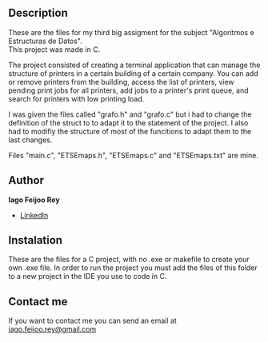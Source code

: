 ## Description

These are the files for my third big assigment for the subject "Algoritmos e Estructuras de Datos".  
This project was made in C.  

The project consisted of creating a terminal application that can manage the structure of printers in a certain building of a certain company. You can add or remove printers from the building, access the list of printers, view pending print jobs for all printers, add jobs to a printer's print queue, and search for printers with low printing load.  

I was given the files called "grafo.h" and "grafo.c" but i had to change the definition of the struct to to adapt it to the statement of the project. I also had to modifiy the structure of most of the funcitions to adapt them to the last changes.  

Files "main.c", "ETSEmaps.h", "ETSEmaps.c" and "ETSEmaps.txt" are mine.

## Author
**Iago Feijoo Rey**

* [LinkedIn](www.linkedin.com/in/iagofeijoorey)

## Instalation
These are the files for a C project, with no .exe or makefile to create your own .exe file. In order to run the project you must add the files of this folder to a new project in the IDE you use to code in C.

## Contact me
If you want to contact me you can send an email at iago.feijoo.rey@gmail.com
